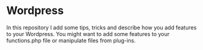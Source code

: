 # Wordpress

In this repository I add some tips, tricks and describe how you add features to your Wordpress. You might want to add some features to your functions.php file or manipulate files from plug-ins.
